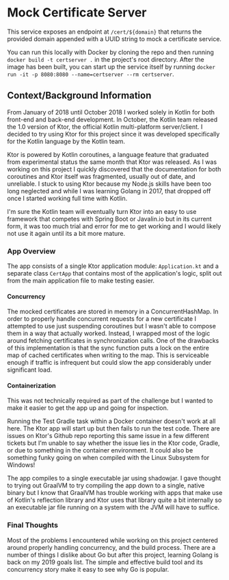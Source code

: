 # Mock Certificate Server

This service exposes an endpoint at `/cert/${domain}` that returns the provided domain appended with a UUID string to mock a certificate service.

You can run this locally with Docker by cloning the repo and then running `docker build -t certserver .` in the project's root directory. After the image has been built, you can start up the service itself by running `docker run -it -p 8080:8080 --name=certserver --rm certserver`.

## Context/Background Information

From January of 2018 until October 2018 I worked solely in Kotlin for both front-end and back-end development. In October, the Kotlin team released the 1.0 version of Ktor, the official Kotlin multi-platform server/client. I decided to try using Ktor for this project since it was developed specifically for the Kotlin language by the Kotlin team. 

Ktor is powered by Kotlin coroutines, a language feature that graduated from experimental status the same month that Ktor was released. As I was working on this project I quickly discovered that the documentation for both coroutines and Ktor itself was fragmented, usually out of date, and unreliable. I stuck to using Ktor because my Node.js skills have been too long neglected and while I was learning Golang in 2017, that dropped off once I started working full time with Kotlin.

I'm sure the Kotlin team will eventually turn Ktor into an easy to use framework that competes with Spring Boot or Javalin.io but in its current form, it was too much trial and error for me to get working and I would likely not use it again until its a bit more mature.

### App Overview
The app consists of a single Ktor application module: `Application.kt` and a separate class `CertApp` that contains most of the application's logic, split out from the main application file to make testing easier.

#### Concurrency
The mocked certificates are stored in memory in a ConcurrentHashMap. In order to properly handle concurrent requests for a new certificate I attempted to use just suspending coroutines but I wasn't able to compose them in a way that actually worked. Instead, I wrapped most of the logic around fetching certificates in synchronization calls. One of the drawbacks of this implementation is that the sync function puts a lock on the entire map of cached certificates when writing to the map. This is serviceable enough if traffic is infrequent but could slow the app considerably under significant load.

#### Containerization
This was not technically required as part of the challenge but I wanted to make it easier to get the app up and going for inspection.

Running the Test Gradle task within a Docker container doesn't work at all here. The Ktor app will start up but then fails to run the test code. There are issues on Ktor's Github repo reporting this same issue in a few different tickets but I'm unable to say whether the issue lies in the Ktor code, Gradle, or due to something in the container environment. It could also be something funky going on when compiled with the Linux Subsystem for Windows!

The app compiles to a single executable jar using shadowjar. I gave thought to trying out GraalVM to try compiling the app down to a single, native binary but I know that GraalVM has trouble working with apps that make use of Kotlin's reflection library and Ktor uses that library quite a bit internally so an executable jar file running on a system with the JVM will have to suffice.

### Final Thoughts
Most of the problems I encountered while working on this project centered around properly handling concurrency, and the build process. There are a number of things I dislike about Go but after this project, learning Golang is back on my 2019 goals list. The simple and effective build tool and its concurrency story make it easy to see why Go is popular.